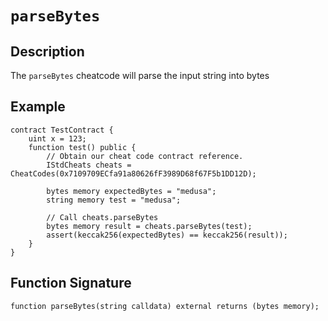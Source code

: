 # `parseBytes`

## Description
The `parseBytes` cheatcode will parse the input string into bytes

## Example
```solidity
contract TestContract {
    uint x = 123;
    function test() public {
        // Obtain our cheat code contract reference.
        IStdCheats cheats = CheatCodes(0x7109709ECfa91a80626fF3989D68f67F5b1DD12D);

        bytes memory expectedBytes = "medusa";
        string memory test = "medusa";

        // Call cheats.parseBytes
        bytes memory result = cheats.parseBytes(test);
        assert(keccak256(expectedBytes) == keccak256(result));
    }
}
```

## Function Signature
```solidity
function parseBytes(string calldata) external returns (bytes memory);
```